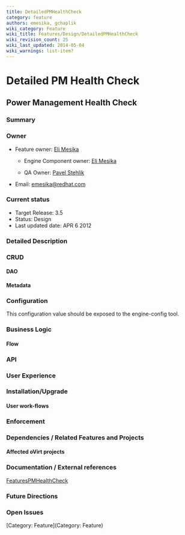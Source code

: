 ```yaml
---
title: DetailedPMHealthCheck
category: feature
authors: emesika, gchaplik
wiki_category: Feature
wiki_title: Features/Design/DetailedPMHealthCheck
wiki_revision_count: 25
wiki_last_updated: 2014-05-04
wiki_warnings: list-item?
---
```


# Detailed PM Health Check

## Power Management Health Check

### Summary

### Owner

*   Feature owner: [ Eli Mesika](User:emesika)

    * Engine Component owner: [ Eli Mesika](User:emesika)

    * QA Owner: [ Pavel Stehlik](User:pstehlik)

*   Email: emesika@redhat.com

### Current status

*   Target Release: 3.5
*   Status: Design
*   Last updated date: APR 6 2012

### Detailed Description

### CRUD

#### DAO

#### Metadata

### Configuration

This configuration value should be exposed to the engine-config tool.

### Business Logic

#### Flow

### API

### User Experience

### Installation/Upgrade

#### User work-flows

### Enforcement

### Dependencies / Related Features and Projects

#### Affected oVirt projects

### Documentation / External references

[FeaturesPMHealthCheck](FeaturesPMHealthCheck)

### Future Directions

### Open Issues

[Category: Feature](Category: Feature)
